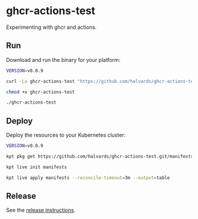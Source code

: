 # ghcr-actions-test

Experimenting with ghcr and actions.

## Run

Download and run the binary for your platform:

```sh
VERSION=v0.0.9

curl -Lo ghcr-actions-test "https://github.com/halvards/ghcr-actions-test/releases/download/$VERSION/ghcr-actions-test_$(uname -s)_$(uname -m)"

chmod +x ghcr-actions-test

./ghcr-actions-test
```

## Deploy

Deploy the resources to your Kubernetes cluster:

```sh
VERSION=v0.0.9

kpt pkg get https://github.com/halvards/ghcr-actions-test.git/manifests@$VERSION manifests

kpt live init manifests

kpt live apply manifests --reconcile-timeout=3m --output=table
```

## Release

See the [release instructions](docs/release.md).
